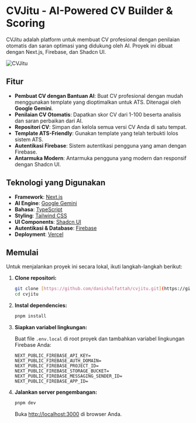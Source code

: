 # CVJitu - AI-Powered CV Builder & Scoring

CVJitu adalah platform untuk membuat CV profesional dengan penilaian otomatis dan saran optimasi yang didukung oleh AI. Proyek ini dibuat dengan Next.js, Firebase, dan Shadcn UI.

![CVJitu](https://cvjitu.vercel.app/logo.svg)

## Fitur

* **Pembuat CV dengan Bantuan AI**: Buat CV profesional dengan mudah menggunakan template yang dioptimalkan untuk ATS. Ditenagai oleh **Google Gemini**.
* **Penilaian CV Otomatis**: Dapatkan skor CV dari 1-100 beserta analisis dan saran perbaikan dari AI.
* **Repositori CV**: Simpan dan kelola semua versi CV Anda di satu tempat.
* **Template ATS-Friendly**: Gunakan template yang telah terbukti lolos sistem ATS.
* **Autentikasi Firebase**: Sistem autentikasi pengguna yang aman dengan Firebase.
* **Antarmuka Modern**: Antarmuka pengguna yang modern dan responsif dengan Shadcn UI.

## Teknologi yang Digunakan

* **Framework**: [Next.js](https://nextjs.org/)
* **AI Engine**: [Google Gemini](https://ai.google.dev/)
* **Bahasa**: [TypeScript](https://www.typescriptlang.org/)
* **Styling**: [Tailwind CSS](https://tailwindcss.com/)
* **UI Components**: [Shadcn UI](https://ui.shadcn.com/)
* **Autentikasi & Database**: [Firebase](https://firebase.google.com/)
* **Deployment**: [Vercel](https://vercel.com/)

## Memulai

Untuk menjalankan proyek ini secara lokal, ikuti langkah-langkah berikut:

1.  **Clone repositori:**

    ```bash
    git clone [https://github.com/danishalfattah/cvjitu.git](https://github.com/danishalfattah/cvjitu.git)
    cd cvjitu
    ```

2.  **Instal dependencies:**

    ```bash
    pnpm install
    ```

3.  **Siapkan variabel lingkungan:**

    Buat file `.env.local` di root proyek dan tambahkan variabel lingkungan Firebase Anda:

    ```env
    NEXT_PUBLIC_FIREBASE_API_KEY=
    NEXT_PUBLIC_FIREBASE_AUTH_DOMAIN=
    NEXT_PUBLIC_FIREBASE_PROJECT_ID=
    NEXT_PUBLIC_FIREBASE_STORAGE_BUCKET=
    NEXT_PUBLIC_FIREBASE_MESSAGING_SENDER_ID=
    NEXT_PUBLIC_FIREBASE_APP_ID=
    ```

4.  **Jalankan server pengembangan:**

    ```bash
    pnpm dev
    ```

    Buka [http://localhost:3000](http://localhost:3000) di browser Anda.
